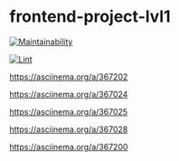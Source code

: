 # frontend-project-lvl1

[![Maintainability](https://api.codeclimate.com/v1/badges/1979eccfa5d90101d351/maintainability)](https://codeclimate.com/github/OliveMoor/frontend-project-lvl1/maintainability)


[![Lint](https://github.com/OliveMoor/frontend-project-lvl1/workflows/Lint/badge.svg)](https://github.com/OliveMoor/frontend-project-lvl1/actions)

https://asciinema.org/a/367202

https://asciinema.org/a/367024

https://asciinema.org/a/367025

https://asciinema.org/a/367028

https://asciinema.org/a/367200
